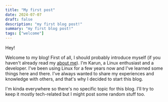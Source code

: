 ```yaml
---
title: "My first post"
date: 2024-07-07
draft: false
description: "my first blog post!"
summary: "my first blog post!"
tags: ["welcome"]
---
```


Hey!

Welcome to my blog! First of all, I should probably introduce myself (if you haven't already read my [about me](/about)). I'm Karun, a Linux enthusiast and a developer. I've been using Linux for a few years now and I've learned some things here and there. I've always wanted to share my experiences and knowledge with others, and that's why I decided to start this blog.

I'm kinda everywhere so there's no specific topic for this blog. I'll try to keep it mostly tech-related but I might post some random stuff too.
